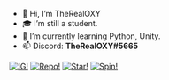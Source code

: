 - 👋 Hi, I’m TheRealOXY
- 🎓 I’m still a student.
- 🌱 I’m currently learning Python, Unity.
- 📫 Discord: **TheRealOXY#5665**

[![IG!](https://i.imgur.com/GXTnUuR.png)](https://instagram.com/oxy.js)
[![Repo!](https://i.imgur.com/rvaM1TS.png)](https://github.com/TheRealOXY?tab=repositories)
[![Star!](https://i.imgur.com/vHAbKUz.gif)](https://github.com/TheRealOXY)
[![Spin!](https://i.imgur.com/5O9CjB4.gif)](https://github.com/TheRealOXY)
